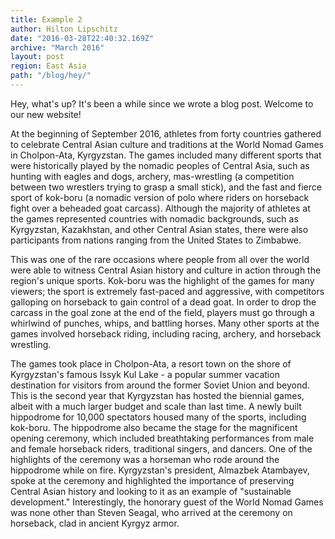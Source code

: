 ```yaml
---
title: Example 2
author: Hilton Lipschitz  
date: "2016-03-28T22:40:32.169Z"
archive: "March 2016"
layout: post
region: East Asia
path: "/blog/hey/"
---
```


Hey, what's up? It's been a while since we wrote a blog post. Welcome to our new website!

At the beginning of September 2016, athletes from forty countries gathered to celebrate Central Asian culture and traditions at the World Nomad Games in Cholpon-Ata, Kyrgyzstan. The games included many different sports that were historically played by the nomadic peoples of Central Asia, such as hunting with eagles and dogs, archery, mas-wrestling (a competition between two wrestlers trying to grasp a small stick), and the fast and fierce sport of kok-boru (a nomadic version of polo where riders on horseback fight over a beheaded goat carcass). Although the majority of athletes at the games represented countries with nomadic backgrounds, such as Kyrgyzstan, Kazakhstan, and other Central Asian states, there were also participants from nations ranging from the United States to Zimbabwe.

This was one of the rare occasions where people from all over the world were able to witness Central Asian history and culture in action through the region's unique sports. Kok-boru was the highlight of the games for many viewers; the sport is extremely fast-paced and aggressive, with competitors galloping on horseback to gain control of a dead goat. In order to drop the carcass in the goal zone at the end of the field, players must go through a whirlwind of punches, whips, and battling horses. Many other sports at the games involved horseback riding, including racing, archery, and horseback wrestling.

The games took place in Cholpon-Ata, a resort town on the shore of Kyrgyzstan's famous Issyk Kul Lake - a popular summer vacation destination for visitors from around the former Soviet Union and beyond. This is the second year that Kyrgyzstan has hosted the biennial games, albeit with a much larger budget and scale than last time. A newly built hippodrome for 10,000 spectators housed many of the sports, including kok-boru. The hippodrome also became the stage for the magnificent opening ceremony, which included breathtaking performances from male and female horseback riders, traditional singers, and dancers. One of the highlights of the ceremony was a horseman who rode around the hippodrome while on fire. Kyrgyzstan's president, Almazbek Atambayev, spoke at the ceremony and highlighted the importance of preserving Central Asian history and looking to it as an example of "sustainable development." Interestingly, the honorary guest of the World Nomad Games was none other than Steven Seagal, who arrived at the ceremony on horseback, clad in ancient Kyrgyz armor.
